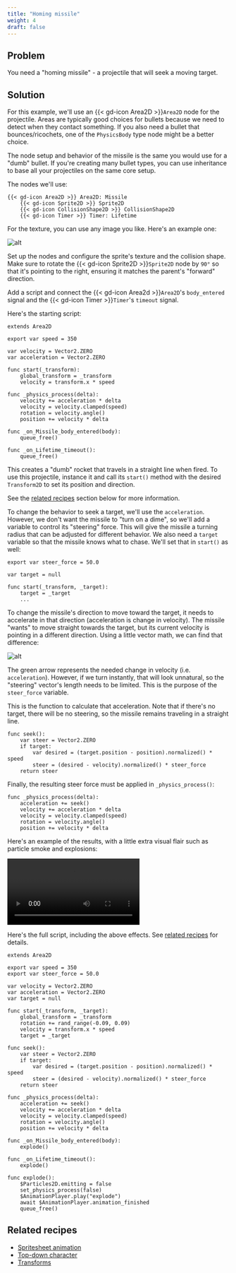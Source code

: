 ```yaml
---
title: "Homing missile"
weight: 4
draft: false
---
```


## Problem

You need a "homing missile" - a projectile that will seek a moving target.

## Solution

For this example, we'll use an {{< gd-icon Area2D >}}`Area2D` node for the projectile. Areas are typically good choices for bullets because we need to detect when they contact something. If you also need a bullet that bounces/ricochets, one of the `PhysicsBody` type node might be a better choice.

The node setup and behavior of the missile is the same you would use for a "dumb" bullet. If you're creating many bullet types, you can use inheritance to base all your projectiles on the same core setup.

The nodes we'll use:

```
{{< gd-icon Area2D >}} Area2D: Missile
    {{< gd-icon Sprite2D >}} Sprite2D
    {{< gd-icon CollisionShape2D >}} CollisionShape2D
    {{< gd-icon Timer >}} Timer: Lifetime
```

For the texture, you can use any image you like. Here's an example one:

![alt](/godot_recipes/4.x/img/missile.png)

Set up the nodes and configure the sprite's texture and the collision shape. Make sure to rotate the {{< gd-icon Sprite2D >}}`Sprite2D` node by `90°` so that it's pointing to the right, ensuring it matches the parent's "forward" direction.

Add a script and connect the {{< gd-icon Area2d >}}`Area2D`'s `body_entered` signal and the {{< gd-icon Timer >}}`Timer`'s `timeout` signal.

Here's the starting script:

```gdscript
extends Area2D

export var speed = 350

var velocity = Vector2.ZERO
var acceleration = Vector2.ZERO

func start(_transform):
    global_transform = _transform
    velocity = transform.x * speed

func _physics_process(delta):
    velocity += acceleration * delta
    velocity = velocity.clamped(speed)
    rotation = velocity.angle()
    position += velocity * delta

func _on_Missile_body_entered(body):
    queue_free()

func _on_Lifetime_timeout():
    queue_free()
```

This creates a "dumb" rocket that travels in a straight line when fired. To use this projectile, instance it and call its `start()` method with the desired `Transform2D` to set its position and direction.

See the [related recipes](#related-recipes) section below for more information.

To change the behavior to seek a target, we'll use the `acceleration`. However,
we don't want the missile to "turn on a dime", so we'll add a variable to control its "steering" force. This will give the missile a turning radius that can be adjusted for different behavior. We also need a `target` variable so that the missile knows what to chase. We'll set that in `start()` as well:

```gdscript
export var steer_force = 50.0

var target = null

func start(_transform, _target):
    target = _target
    ...
```

To change the missile's direction to move toward the target, it needs to accelerate in that direction (acceleration is change in velocity). The missile "wants" to move straight towards the target, but its current velocity is pointing in a different direction. Using a little vector math, we can find that difference:

![alt](/godot_recipes/4.x/img/steering_diagram.png)

The green arrow represents the needed change in velocity (i.e. `acceleration`). However, if we turn instantly, that will look unnatural, so the "steering" vector's length needs to be limited. This is the purpose of the `steer_force` variable.

This is the function to calculate that acceleration. Note that if there's no target, there will be no steering, so the missile remains traveling in a straight line.

```gdscript
func seek():
    var steer = Vector2.ZERO
    if target:
        var desired = (target.position - position).normalized() * speed
        steer = (desired - velocity).normalized() * steer_force
    return steer
```

Finally, the resulting steer force must be applied in `_physics_process()`:

```gdscript
func _physics_process(delta):
    acceleration += seek()
    velocity += acceleration * delta
    velocity = velocity.clamped(speed)
    rotation = velocity.angle()
    position += velocity * delta
```

Here's an example of the results, with a little extra visual flair such as particle smoke and explosions:

<video controls src='/godot_recipes/4.x/img/homing_missiles.webm'></video>

Here's the full script, including the above effects. See [related recipes](#related-recipes) for details.

```gdscript
extends Area2D

export var speed = 350
export var steer_force = 50.0

var velocity = Vector2.ZERO
var acceleration = Vector2.ZERO
var target = null

func start(_transform, _target):
    global_transform = _transform
    rotation += rand_range(-0.09, 0.09)
    velocity = transform.x * speed
    target = _target

func seek():
    var steer = Vector2.ZERO
    if target:
        var desired = (target.position - position).normalized() * speed
        steer = (desired - velocity).normalized() * steer_force
    return steer

func _physics_process(delta):
    acceleration += seek()
    velocity += acceleration * delta
    velocity = velocity.clamped(speed)
    rotation = velocity.angle()
    position += velocity * delta

func _on_Missile_body_entered(body):
    explode()

func _on_Lifetime_timeout():
    explode()

func explode():
    $Particles2D.emitting = false
    set_physics_process(false)
    $AnimationPlayer.play("explode")
    await $AnimationPlayer.animation_finished
    queue_free()
```


## Related recipes

- [Spritesheet animation](/godot_recipes/4.x/animation/spritesheet_animation/)
- [Top-down character](/godot_recipes/4.x/2d/topdown_movement/#option-2-rotate-and-move)
- [Transforms](/godot_recipes/4.x/math/transforms)
